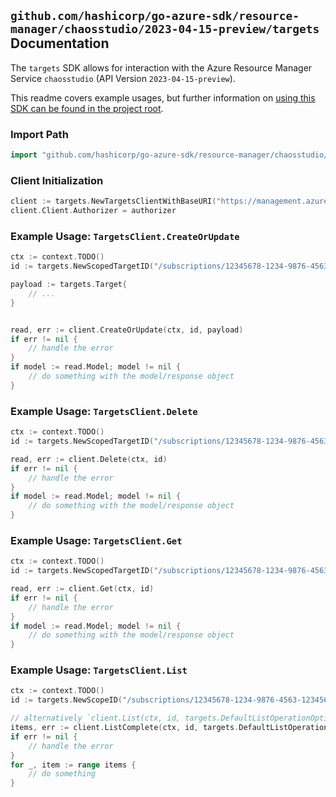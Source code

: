 
## `github.com/hashicorp/go-azure-sdk/resource-manager/chaosstudio/2023-04-15-preview/targets` Documentation

The `targets` SDK allows for interaction with the Azure Resource Manager Service `chaosstudio` (API Version `2023-04-15-preview`).

This readme covers example usages, but further information on [using this SDK can be found in the project root](https://github.com/hashicorp/go-azure-sdk/tree/main/docs).

### Import Path

```go
import "github.com/hashicorp/go-azure-sdk/resource-manager/chaosstudio/2023-04-15-preview/targets"
```


### Client Initialization

```go
client := targets.NewTargetsClientWithBaseURI("https://management.azure.com")
client.Client.Authorizer = authorizer
```


### Example Usage: `TargetsClient.CreateOrUpdate`

```go
ctx := context.TODO()
id := targets.NewScopedTargetID("/subscriptions/12345678-1234-9876-4563-123456789012/resourceGroups/some-resource-group", "targetValue")

payload := targets.Target{
	// ...
}


read, err := client.CreateOrUpdate(ctx, id, payload)
if err != nil {
	// handle the error
}
if model := read.Model; model != nil {
	// do something with the model/response object
}
```


### Example Usage: `TargetsClient.Delete`

```go
ctx := context.TODO()
id := targets.NewScopedTargetID("/subscriptions/12345678-1234-9876-4563-123456789012/resourceGroups/some-resource-group", "targetValue")

read, err := client.Delete(ctx, id)
if err != nil {
	// handle the error
}
if model := read.Model; model != nil {
	// do something with the model/response object
}
```


### Example Usage: `TargetsClient.Get`

```go
ctx := context.TODO()
id := targets.NewScopedTargetID("/subscriptions/12345678-1234-9876-4563-123456789012/resourceGroups/some-resource-group", "targetValue")

read, err := client.Get(ctx, id)
if err != nil {
	// handle the error
}
if model := read.Model; model != nil {
	// do something with the model/response object
}
```


### Example Usage: `TargetsClient.List`

```go
ctx := context.TODO()
id := targets.NewScopeID("/subscriptions/12345678-1234-9876-4563-123456789012/resourceGroups/some-resource-group")

// alternatively `client.List(ctx, id, targets.DefaultListOperationOptions())` can be used to do batched pagination
items, err := client.ListComplete(ctx, id, targets.DefaultListOperationOptions())
if err != nil {
	// handle the error
}
for _, item := range items {
	// do something
}
```

